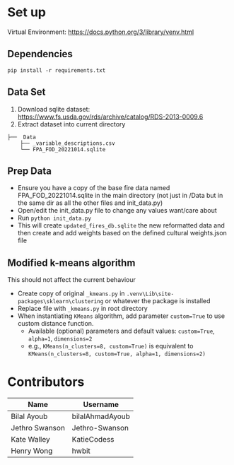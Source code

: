 # Set up

Virtual Environment: https://docs.python.org/3/library/venv.html

## Dependencies

`pip install -r requirements.txt`

## Data Set

1. Download sqlite dataset: https://www.fs.usda.gov/rds/archive/catalog/RDS-2013-0009.6
2. Extract dataset into current directory
```
├──  Data
    ├── _variable_descriptions.csv
    └── FPA_FOD_20221014.sqlite
```
## Prep Data
- Ensure you have a copy of the base fire data named FPA_FOD_20221014.sqlite in the main directory (not just in /Data but in the same dir as all the other files and init_data.py)
- Open/edit the init_data.py file to change any values want/care about
- Run `python init_data.py`
- This will create `updated_fires_db.sqlite` the new reformatted data and then create and add weights based on the defined cultural weights.json file

## Modified k-means algorithm
This should not affect the current behaviour
- Create copy of original `_kmeans.py` in `.venv\Lib\site-packages\sklearn\clustering` or whatever the package is installed
- Replace file with `_kmeans.py` in root directory
- When instantiating `KMeans` algorithm, add parameter `custom=True` to use custom distance function.
  - Available (optional) parameters and default values: `custom=True`, `alpha=1`, `dimensions=2`
  - e.g., `KMeans(n_clusters=8, custom=True)` is equivalent to `KMeans(n_clusters=8, custom=True, alpha=1, dimensions=2)`

# Contributors

| Name | Username |
|---|---|
| Bilal Ayoub | bilalAhmadAyoub |
| Jethro Swanson | Jethro-Swanson |
| Kate Walley | KatieCodess |
| Henry Wong | hwbit |
